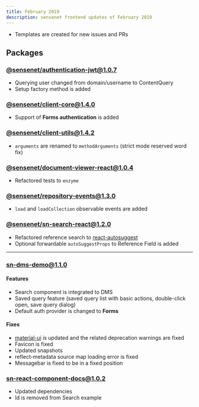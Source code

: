 ```yaml
---
title: February 2019
description: sensenet frontend updates of February 2019
---
```


- Templates are created for new issues and PRs

## Packages

### [@sensenet/authentication-jwt@1.0.7](https://github.com/SenseNet/sn-client/releases/tag/%40sensenet%2Fauthentication-jwt%401.0.7)

- Querying user changed from domain/username to ContentQuery
- Setup factory method is added
  
### [@sensenet/client-core@1.4.0](https://github.com/SenseNet/sn-client/releases/tag/@sensenet/client-core@1.4.0)

- Support of **Forms authentication** is added

### [@sensenet/client-utils@1.4.2](https://github.com/SenseNet/sn-client/releases/tag/@sensenet/client-utils@1.4.2)

- `arguments` are renamed to `methodArguments` (strict mode reserved word fix)

### [@sensenet/document-viewer-react@1.0.4](https://github.com/SenseNet/sn-client/releases/tag/@sensenet/document-viewer-react@1.0.4)

- Refactored tests to `enzyme`

### [@sensenet/repository-events@1.3.0](https://github.com/SenseNet/sn-client/releases/tag/@sensenet/repository-events@1.3.0)

- `load` and `loadCollection` observable events are added

### [@sensenet/sn-search-react@1.2.0](https://github.com/SenseNet/sn-client/releases/tag/@sensenet/search-react@1.2.0)

- Refactored reference search to [react-autosuggest](https://github.com/moroshko/react-autosuggest)
- Optional forwardable `autoSuggestProps` to Reference Field is added

---

### [sn-dms-demo@1.1.0](https://github.com/SenseNet/sn-client/releases/tag/sn-dms-demo@1.1.0)

#### Features
- Search component is integrated to DMS
- Saved query feature (saved query list with basic actions, double-click open, save query dialog)
- Default auth provider is changed to **Forms**

#### Fixes
- [material-ui](https://github.com/mui-org/material-ui) is updated and the related deprecation warnings are fixed
- Favicon is fixed
- Updated snapshots
- reflect-metadata source map loading error is fixed
- Messagebar is fixed to be in a fixed position

### [sn-react-component-docs@1.0.2](https://github.com/SenseNet/sn-client/releases/tag/sn-react-component-docs@1.0.2)

- Updated dependencies
- Id is removed from Search example
